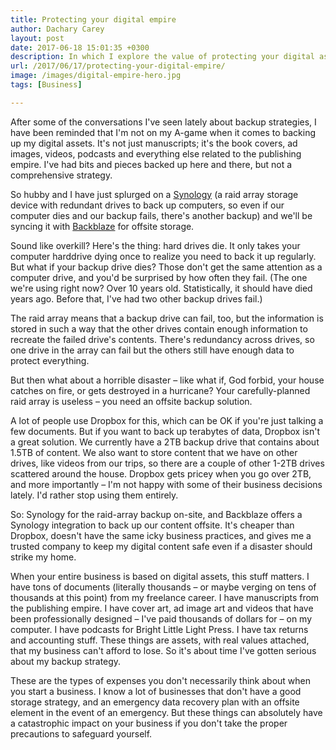 ```yaml
---
title: Protecting your digital empire
author: Dachary Carey
layout: post
date: 2017-06-18 15:01:35 +0300
description: In which I explore the value of protecting your digital assets.
url: /2017/06/17/protecting-your-digital-empire/
image: /images/digital-empire-hero.jpg
tags: [Business]

---
```

After some of the conversations I've seen lately about backup strategies, I have been reminded that I'm not on my A-game when it comes to backing up my digital assets. It's not just manuscripts; it's the book covers, ad images, videos, podcasts and everything else related to the publishing empire. I've had bits and pieces backed up here and there, but not a comprehensive strategy.

So hubby and I have just splurged on a [Synology][1] (a raid array storage device with redundant drives to back up computers, so even if our computer dies and our backup fails, there's another backup) and we'll be syncing it with [Backblaze][2] for offsite storage.

Sound like overkill? Here's the thing: hard drives die. It only takes your computer harddrive dying once to realize you need to back it up regularly. But what if your backup drive dies? Those don't get the same attention as a computer drive, and you'd be surprised by how often they fail. (The one we're using right now? Over 10 years old. Statistically, it should have died years ago. Before that, I've had two other backup drives fail.)

The raid array means that a backup drive can fail, too, but the information is stored in such a way that the other drives contain enough information to recreate the failed drive's contents. There's redundancy across drives, so one drive in the array can fail but the others still have enough data to protect everything.

But then what about a horrible disaster &#8211; like what if, God forbid, your house catches on fire, or gets destroyed in a hurricane? Your carefully-planned raid array is useless &#8211; you need an offsite backup solution.

A lot of people use Dropbox for this, which can be OK if you're just talking a few documents. But if you want to back up terabytes of data, Dropbox isn't a great solution. We currently have a 2TB backup drive that contains about 1.5TB of content. We also want to store content that we have on other drives, like videos from our trips, so there are a couple of other 1-2TB drives scattered around the house. Dropbox gets pricey when you go over 2TB, and more importantly &#8211; I'm not happy with some of their business decisions lately. I'd rather stop using them entirely.

So: Synology for the raid-array backup on-site, and Backblaze offers a Synology integration to back up our content offsite. It's cheaper than Dropbox, doesn't have the same icky business practices, and gives me a trusted company to keep my digital content safe even if a disaster should strike my home.

When your entire business is based on digital assets, this stuff matters. I have tons of documents (literally thousands &#8211; or maybe verging on tens of thousands at this point) from my freelance career. I have manuscripts from the publishing empire. I have cover art, ad image art and videos that have been professionally designed &#8211; I've paid thousands of dollars for &#8211; on my computer. I have podcasts for Bright Little Light Press. I have tax returns and accounting stuff. These things are assets, with real values attached, that my business can't afford to lose. So it's about time I've gotten serious about my backup strategy.

These are the types of expenses you don't necessarily think about when you start a business. I know a lot of businesses that don't have a good storage strategy, and an emergency data recovery plan with an offsite element in the event of an emergency. But these things can absolutely have a catastrophic impact on your business if you don't take the proper precautions to safeguard yourself.

 [1]: https://www.synology.com/
 [2]: https://www.backblaze.com/